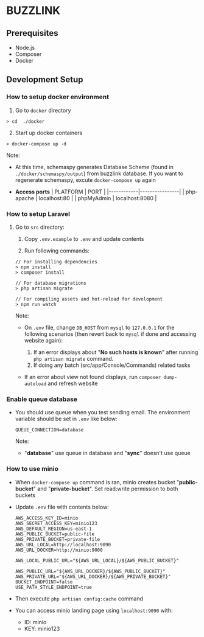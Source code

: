 # BUZZLINK

## Prerequisites

- Node.js
- Composer
- Docker

## Development Setup

### How to setup docker environment

1.  Go to `docker` directory

```
> cd  ./docker
```

2.  Start up docker containers

```
> docker-compose up -d
```

Note:

- At this time, schemaspy generates Database Scheme (found in `./docker/schemaspy/output`) from buzzlink database. If you want to regenerate schemaspy, excute `docker-compose up` again

- **Access ports**
  | PLATFORM | PORT |
  |------------|----------------|
  | php-apache | localhost:80 |
  | phpMyAdmin | localhost:8080 |

### **How to setup Laravel**

1.  Go to `src` directory:

    1. Copy `.env.example` to `.env` and update contents

    2. Run following commands:

    ```
    // For installing dependencies
    > npm install
    > composer install

    // For database migrations
    > php artisan migrate

    // For compiling assets and hot-reload for development
    > npm run watch
    ```

    Note:

    - On `.env` file, change `DB_HOST` from `mysql` to `127.0.0.1` for the following scenarios (then revert back to `mysql` if done and accessing website again):

      1. If an error displays about "**No such hosts is known**" after running `php artisan migrate` command.
      2. If doing any batch (src/app/Console/Commands) related tasks

    - If an error about view not found displays, run `composer dump-autoload` and refresh website

### **Enable queue database**

- You should use queue when you test sending email. The environment variable should be set in `.env` like below:

  ```
  QUEUE_CONNECTION=database
  ```

  Note:

  - "**database**" use queue in database and "**sync**" doesn't use queue

### **How to use minio**

- When `docker-compose up` command is ran, minio creates bucket "**public-bucket**" and "**private-bucket**". Set read:write permission to both buckets
- Update `.env` file with contents below:

  ```
  AWS_ACCESS_KEY_ID=minio
  AWS_SECRET_ACCESS_KEY=minio123
  AWS_DEFAULT_REGION=us-east-1
  AWS_PUBLIC_BUCKET=public-file
  AWS_PRIVATE_BUCKET=private-file
  AWS_URL_LOCAL=http://localhost:9090
  AWS_URL_DOCKER=http://minio:9000

  AWS_LOCAL_PUBLIC_URL="${AWS_URL_LOCAL}/${AWS_PUBLIC_BUCKET}"

  AWS_PUBLIC_URL="${AWS_URL_DOCKER}/${AWS_PUBLIC_BUCKET}"
  AWS_PRIVATE_URL="${AWS_URL_DOCKER}/${AWS_PRIVATE_BUCKET}"
  BUCKET_ENDPOINT=false
  USE_PATH_STYLE_ENDPOINT=true
  ```

- Then execute `php artisan config:cache` command
- You can access minio landing page using `localhost:9090` with:
  - ID: minio
  - KEY: minio123
